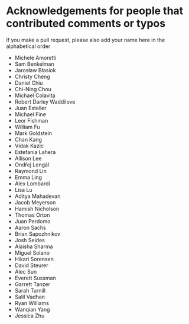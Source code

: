 # Acknowledgements for people that contributed comments or typos
 
If you make a pull request, please also add your name here in the alphabetical order

* Michele Amoretti
* Sam Benkelman
* Jarosław Błasiok
* Christy Cheng
* Daniel Chiu
* Chi-Ning Chou
* Michael Colavita
* Robert Darley Waddilove
* Juan Esteller
* Michael Fine
* Leor Fishman
* William Fu
* Mark Goldstein
* Chan Kang
* Vidak Kazic
* Estefania Lahera
* Allison Lee
* Ondřej Lengál
* Raymond Lin
* Emma Ling
* Alex Lombardi
* Lisa Lu
* Aditya Mahadevan
* Jacob Meyerson
* Hamish Nicholson
* Thomas Orton
* Juan Perdomo
* Aaron Sachs
* Brian Sapozhnikov
* Josh Seides
* Alaisha Sharma
* Miguel Solano
* Hikari Sorensen
* David Steurer
* Alec Sun
* Everett Sussman
* Garrett Tanzer
* Sarah Turnill
* Salil Vadhan
* Ryan Williams
* Wanqian Yang
* Jessica Zhu

